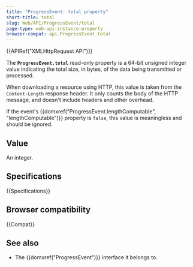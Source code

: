 ```yaml
---
title: "ProgressEvent: total property"
short-title: total
slug: Web/API/ProgressEvent/total
page-type: web-api-instance-property
browser-compat: api.ProgressEvent.total
---
```


{{APIRef("XMLHttpRequest API")}}

The **`ProgressEvent.total`** read-only property is a 64-bit unsigned integer
value indicating the total size, in bytes, of the data being transmitted or processed.

When downloading a resource using HTTP, this value is taken from the `Content-Length` response header. It only counts the body of the HTTP message, and doesn't include headers and other overhead.

If the event's {{domxref("ProgressEvent.lengthComputable", "lengthComputable")}}
property is `false`, this value is meaningless and should be ignored.

## Value

An integer.

## Specifications

{{Specifications}}

## Browser compatibility

{{Compat}}

## See also

- The {{domxref("ProgressEvent")}} interface it belongs to.
